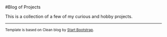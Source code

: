 #Blog of Projects

This is a collection of a few of my curious and hobby projects.


---
<sup>Template is based on Clean blog by [Start Bootstrap](http://startbootstrap.com/).</sup>
